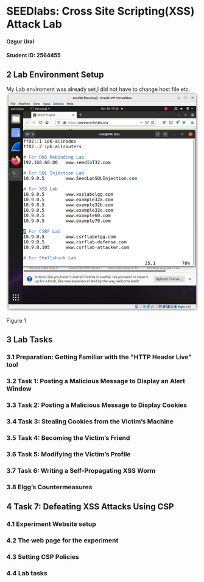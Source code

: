 
# SEEDlabs: Cross Site Scripting(XSS) Attack Lab

#### Ozgur Ural
#### Student ID: 2564455

## 2 Lab Environment Setup 
My Lab enviroment was already set,I did not have to change host file etc. 
![1](./lab4-screenshots/1.png)

Figure 1 

## 3 Lab Tasks

### 3.1 Preparation: Getting Familiar with the "HTTP Header Live" tool

### 3.2 Task 1: Posting a Malicious Message to Display an Alert Window

### 3.3 Task 2: Posting a Malicious Message to Display Cookies

### 3.4 Task 3: Stealing Cookies from the Victim’s Machine

### 3.5 Task 4: Becoming the Victim’s Friend

### 3.6 Task 5: Modifying the Victim’s Profile

### 3.7 Task 6: Writing a Self-Propagating XSS Worm

### 3.8 Elgg’s Countermeasures

## 4 Task 7: Defeating XSS Attacks Using CSP

### 4.1 Experiment Website setup

### 4.2 The web page for the experiment

### 4.3 Setting CSP Policies

### 4.4 Lab tasks
